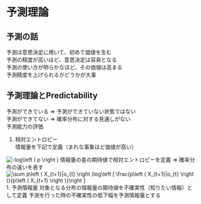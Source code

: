 # 予測理論  

## 予測の話  
予測は意思決定に用いて、初めて価値を生む  
予測の精度が高いほど、意思決定は容易となる  
予測の使い方が明らかなほど、その価値は高まる  
予測精度を上げられるかどうかが大事  

## 予測理論とPredictability  
予測ができている ⇒ 予測ができていない状態ではない  
予測ができてない ⇒ 確率分布に対する見通しがない  
予測能力の評価  
1. 相対エントロピー  
情報量を下記で定義（まれな事象ほど価値が高い）  
<img src="https://latex.codecogs.com/gif.latex?-log\left&space;(&space;p&space;\right&space;)" title="-log\left ( p \right )" />  
情報量の差の期待値で相対エントロピーを定義 ⇒ 確率分布の違いを表す  
<img src="https://latex.codecogs.com/gif.latex?\sum&space;p\left&space;(&space;X_{t&plus;1}|o_{t}&space;\right&space;)log\left&space;[&space;\frac{p\left&space;(&space;X_{t&plus;1}|o_{t}&space;\right&space;)}{p\left&space;(&space;X_{t&plus;1}&space;\right&space;)}\right&space;]" title="\sum p\left ( X_{t+1}|o_{t} \right )log\left [ \frac{p\left ( X_{t+1}|o_{t} \right )}{p\left ( X_{t+1} \right )}\right ]" />  
1. 予測情報量  
対象となる分布の情報量の期待値を不確実性（知りたい情報）として定義  
予測を行った時の不確実性の低下幅を予測情報量とする  


  
  
